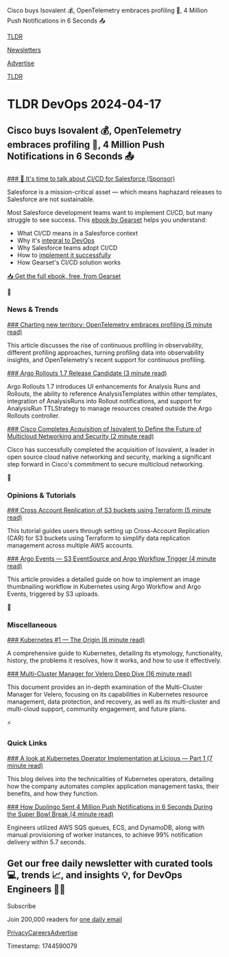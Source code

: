 Cisco buys Isovalent 💰, OpenTelemetry embraces profiling 📑, 4 Million Push Notifications in 6 Seconds 📤

[TLDR](/)

[Newsletters](/newsletters)

[Advertise](https://advertise.tldr.tech/)

[TLDR](/)

# TLDR DevOps 2024-04-17

## Cisco buys Isovalent 💰, OpenTelemetry embraces profiling 📑, 4 Million Push Notifications in 6 Seconds 📤

### 

[### 📔 It's time to talk about CI/CD for Salesforce (Sponsor)](https://gearset.com/resources/cicd-ebook/?utm_source=third-party-email&amp;utm_medium=email&amp;utm_campaign=tldr&amp;utm_content=cicd)

Salesforce is a mission-critical asset — which means haphazard releases to Salesforce are not sustainable.

Most Salesforce development teams want to implement CI/CD, but many struggle to see success. This [ebook by Gearset](https://gearset.com/resources/cicd-ebook/?utm_source=third-party-email&utm_medium=email&utm_campaign=tldr&utm_content=cicd) helps you understand:

* What CI/CD means in a Salesforce context
* Why it's [integral to DevOps](https://gearset.com/resources/cicd-ebook/?utm_source=third-party-email&utm_medium=email&utm_campaign=tldr&utm_content=cicd)
* Why Salesforce teams adopt CI/CD
* How to [implement it successfully](https://gearset.com/resources/cicd-ebook/?utm_source=third-party-email&utm_medium=email&utm_campaign=tldr&utm_content=cicd)
* How Gearset's CI/CD solution works

[📥 Get the full ebook, free, from Gearset](https://gearset.com/resources/cicd-ebook/?utm_source=third-party-email&utm_medium=email&utm_campaign=tldr&utm_content=cicd)

📱

### News & Trends

[### Charting new territory: OpenTelemetry embraces profiling (5 minute read)](https://www.cncf.io/blog/2024/04/11/charting-new-territory-opentelemetry-embraces-profiling/?utm_source=tldrdevops)

This article discusses the rise of continuous profiling in observability, different profiling approaches, turning profiling data into observability insights, and OpenTelemetry's recent support for continuous profiling.

[### Argo Rollouts 1.7 Release Candidate (3 minute read)](https://blog.argoproj.io/argo-rollouts-1-7-release-candidate-8e391af94b7e?utm_source=tldrdevops)

Argo Rollouts 1.7 introduces UI enhancements for Analysis Runs and Rollouts, the ability to reference AnalysisTemplates within other templates, integration of AnalysisRuns into Rollout notifications, and support for AnalysisRun TTLStrategy to manage resources created outside the Argo Rollouts controller.

[### Cisco Completes Acquisition of Isovalent to Define the Future of Multicloud Networking and Security (2 minute read)](https://newsroom.cisco.com/c/r/newsroom/en/us/a/y2024/m04/cisco-completes-acquisition-of-isovalent-to-define-the-future-of-multicloud-networking-and-security.html?utm_source=tldrdevops)

Cisco has successfully completed the acquisition of Isovalent, a leader in open source cloud native networking and security, marking a significant step forward in Cisco's commitment to secure multicloud networking.

🚀

### Opinions & Tutorials

[### Cross Account Replication of S3 buckets using Terraform (5 minute read)](https://prashant-48386.medium.com/terraform-cross-account-replication-car-of-s3-buckets-9f0562a2affe?utm_source=tldrdevops)

This tutorial guides users through setting up Cross-Account Replication (CAR) for S3 buckets using Terraform to simplify data replication management across multiple AWS accounts.

[### Argo Events — S3 EventSource and Argo Workflow Trigger (4 minute read)](https://medium.com/@chukmunnlee/argo-events-s3-eventsource-and-argo-workflow-trigger-4b236092ff4c?utm_source=tldrdevops)

This article provides a detailed guide on how to implement an image thumbnailing workflow in Kubernetes using Argo Workflow and Argo Events, triggered by S3 uploads.

🎁

### Miscellaneous

[### Kubernetes #1 — The Origin (6 minute read)](https://medium.com/@swinarah/kubernetes-1-the-origin-1dceb3b0e927?utm_source=tldrdevops)

A comprehensive guide to Kubernetes, detailing its etymology, functionality, history, the problems it resolves, how it works, and how to use it effectively.

[### Multi-Cluster Manager for Velero Deep Dive (16 minute read)](https://medium.com/@leoli_96098/multi-cluster-manager-for-velero-deep-dive-1770b3a3db03?utm_source=tldrdevops)

This document provides an in-depth examination of the Multi-Cluster Manager for Velero, focusing on its capabilities in Kubernetes resource management, data protection, and recovery, as well as its multi-cluster and multi-cloud support, community engagement, and future plans.

⚡️

### Quick Links

[### A look at Kubernetes Operator Implementation at Licious — Part 1 (7 minute read)](https://tech.licious.com/a-look-at-kubernetes-operator-implementation-at-licious-part-1-fb8f5a639df2?utm_source=tldrdevops)

This blog delves into the technicalities of Kubernetes operators, detailing how the company automates complex application management tasks, their benefits, and how they function.

[### How Duolingo Sent 4 Million Push Notifications in 6 Seconds During the Super Bowl Break (4 minute read)](https://www.infoq.com/news/2024/04/qcon-london-duolingo-super-bowl/?utm_source=tldrdevops)

Engineers utilized AWS SQS queues, ECS, and DynamoDB, along with manual provisioning of worker instances, to achieve 99% notification delivery within 5.7 seconds.

## Get our free daily newsletter with curated tools 💻, trends 📈, and insights 💡, for DevOps Engineers 👨‍💻

Subscribe

Join 200,000 readers for [one daily email](/api/latest/devops)

[Privacy](/privacy)[Careers](https://jobs.ashbyhq.com/tldr.tech)[Advertise](/devops/advertise)

Timestamp: 1744590079